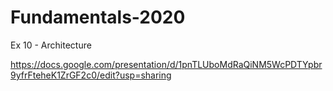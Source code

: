 # Fundamentals-2020
Ex 10 -  Architecture

https://docs.google.com/presentation/d/1pnTLUboMdRaQiNM5WcPDTYpbr9yfrFteheK1ZrGF2c0/edit?usp=sharing

